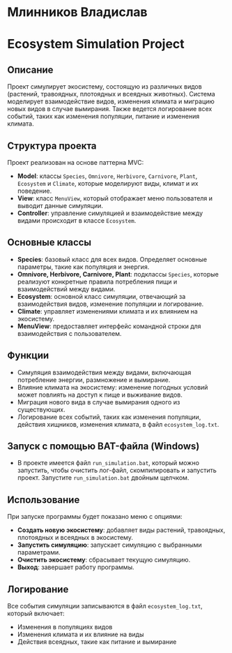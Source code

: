 # Млинников Владислав

# Ecosystem Simulation Project

## Описание
Проект симулирует экосистему, состоящую из различных видов (растений, травоядных, плотоядных и всеядных животных). Система моделирует взаимодействие видов, изменения климата и миграцию новых видов в случае вымирания. Также ведется логирование всех событий, таких как изменения популяции, питание и изменения климата.

## Структура проекта
Проект реализован на основе паттерна MVC:
- **Model**: классы `Species`, `Omnivore`, `Herbivore`, `Carnivore`, `Plant`, `Ecosystem` и `Climate`, которые моделируют виды, климат и их поведение.
- **View**: класс `MenuView`, который отображает меню пользователя и выводит данные симуляции.
- **Controller**: управление симуляцией и взаимодействие между видами происходит в классе `Ecosystem`.

## Основные классы
- **Species**: базовый класс для всех видов. Определяет основные параметры, такие как популяция и энергия.
- **Omnivore, Herbivore, Carnivore, Plant**: подклассы `Species`, которые реализуют конкретные правила потребления пищи и взаимодействий между видами.
- **Ecosystem**: основной класс симуляции, отвечающий за взаимодействия видов, изменение популяции и логирование.
- **Climate**: управляет изменениями климата и их влиянием на экосистему.
- **MenuView**: предоставляет интерфейс командной строки для взаимодействия с пользователем.

## Функции
- Симуляция взаимодействия между видами, включающая потребление энергии, размножение и вымирание.
- Влияние климата на экосистему: изменение погодных условий может повлиять на доступ к пище и выживание видов.
- Миграция нового вида в случае вымирания одного из существующих.
- Логирование всех событий, таких как изменения популяции, действия хищников, изменения климата, в файл `ecosystem_log.txt`.

## Запуск с помощью BAT-файла (Windows)
- В проекте имеется файл `run_simulation.bat`, который можно запустить, чтобы очистить лог-файл, скомпилировать и запустить проект. Запустите `run_simulation.bat` двойным щелчком.

## Использование
При запуске программы будет показано меню с опциями:
- **Создать новую экосистему**: добавляет виды растений, травоядных, плотоядных и всеядных в экосистему.
- **Запустить симуляцию**: запускает симуляцию с выбранными параметрами.
- **Очистить экосистему**: сбрасывает текущую симуляцию.
- **Выход**: завершает работу программы.

## Логирование
Все события симуляции записываются в файл `ecosystem_log.txt`, который включает:
- Изменения в популяциях видов
- Изменения климата и их влияние на виды
- Действия всеядных, такие как питание и вымирание
